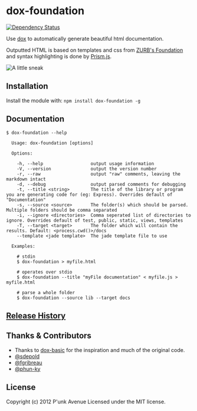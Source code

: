 # dox-foundation

[![Dependency Status](https://gemnasium.com/punkave/dox-foundation.png)](https://gemnasium.com/punkave/dox-foundation)

Use [dox](https://github.com/visionmedia/dox) to automatically generate beautiful html documentation.

Outputted HTML is based on templates and css from [ZURB's Foundation](http://foundation.zurb.com/) and syntax highlighting is done by [Prism.js](http://prismjs.com/).

![A little sneak](http://i.cloudup.com/q9XWQ9B7qk.png)

## Installation
Install the module with: `npm install dox-foundation -g`

## Documentation
```
$ dox-foundation --help

  Usage: dox-foundation [options]

  Options:

    -h, --help                  output usage information
    -V, --version               output the version number
    -r, --raw                   output "raw" comments, leaving the markdown intact
    -d, --debug                 output parsed comments for debugging
    -t, --title <string>        The title of the library or program you are generating code for (eg: Express). Overrides default of "Documentation"
    -s, --source <source>       The folder(s) which should be parsed. Multiple folders should be comma separated
    -i, --ignore <directories>  Comma seperated list of directories to ignore. Overrides default of test, public, static, views, templates
    -T, --target <target>       The folder which will contain the results. Default: <process.cwd()>/docs
    --template <jade template>  The jade template file to use

  Examples:

    # stdin
    $ dox-foundation > myfile.html

    # operates over stdio
    $ dox-foundation --title "myFile documentation" < myfile.js > myfile.html

    # parse a whole folder
    $ dox-foundation --source lib --target docs
```

## [Release History](https://github.com/punkave/dox-foundation/releases)

## Thanks & Contributors

* Thanks to [dox-basic](https://github.com/jepso/dox-basic) for the inspiration and much of the original code.
* [@sdepold](https://github.com/sdepold)
* [@fgribreau](https://twitter.com/fgribreau)
* [@phun-ky](https://github.com/phun-kyu)

## License
Copyright (c) 2012 P'unk Avenue
Licensed under the MIT license.
